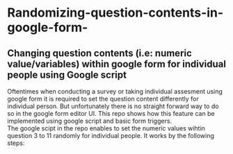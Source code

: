 # Randomizing-question-contents-in-google-form-
## Changing question contents (i.e: numeric value/variables) within google form for individual people using Google script
Oftentimes when conducting a survey or taking individual assesment using google form it is required to set the question content differently for individual person. But unfortunately there is no straight forward way to do so in the google form editor UI. This repo shows how this feature can be implemented using google script and basic form triggers. <br>
The google scipt in the repo enables to set the numeric values wihtin question 3 to 11 randomly for individual people. It works by the following steps:<br>
